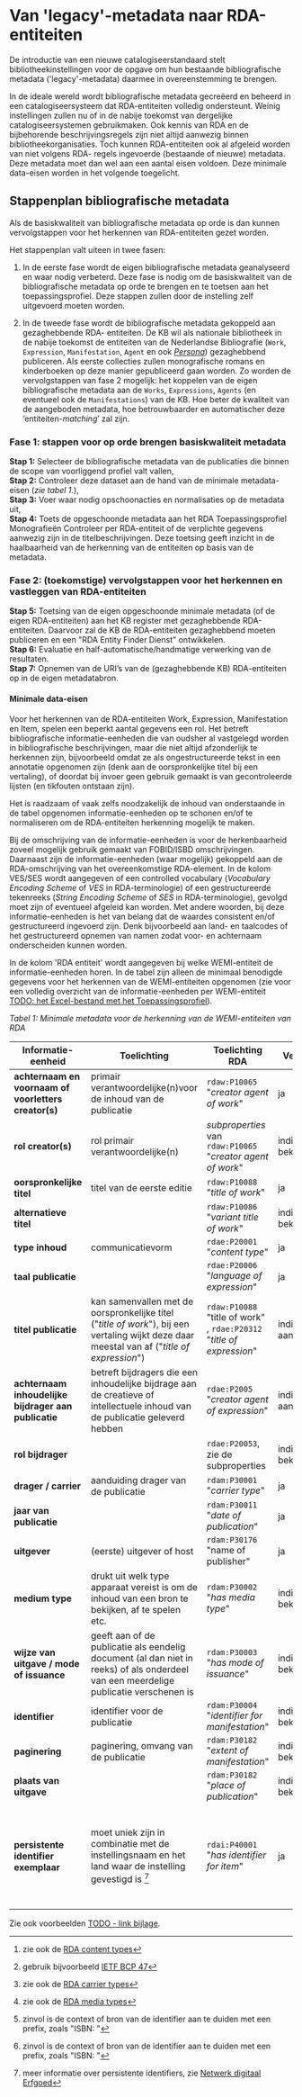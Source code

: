 # Van 'legacy'-metadata naar RDA-entiteiten

De introductie van een nieuwe catalogiseerstandaard stelt bibliotheekinstellingen voor de opgave om hun bestaande bibliografische metadata ('legacy'-metadata) daarmee in overeenstemming te brengen. 

In de ideale wereld wordt bibliografische metadata gecreëerd en beheerd in een catalogiseersysteem dat RDA-entiteiten volledig ondersteunt. Weinig instellingen zullen nu of in de nabije toekomst van dergelijke catalogiseersystemen gebruikmaken. Ook kennis van RDA en de bijbehorende beschrijvingsregels zijn niet altijd aanwezig binnen bibliotheekorganisaties. 
Toch kunnen RDA-entiteiten ook al afgeleid worden van niet volgens RDA- regels ingevoerde (bestaande of nieuwe) metadata. Deze metadata moet dan wel aan een aantal eisen voldoen. Deze minimale data-eisen worden in het volgende toegelicht. 

## Stappenplan bibliografische metadata 
Als de basiskwaliteit van bibliografische metadata op orde is dan kunnen vervolgstappen voor het herkennen van RDA-entiteiten gezet worden. 

Het stappenplan valt uiteen in twee fasen: 

1. In de eerste fase wordt de eigen bibliografische metadata geanalyseerd en waar nodig verbeterd. Deze fase is nodig om de basiskwaliteit van de bibliografische metadata op orde te brengen en te toetsen aan het toepassingsprofiel. Deze stappen zullen door de instelling zelf uitgevoerd moeten worden. 
 
2. In de tweede fase wordt de bibliografische metadata gekoppeld aan gezaghebbende RDA- entiteiten. De KB wil als nationale bibliotheek in de nabije toekomst de entiteiten van de Nederlandse Bibliografie (`Work`, `Expression`, `Manifestation`, `Agent` en ook [*Persona*](Persona_in_RDA.md)) gezaghebbend publiceren. Als eerste collecties zullen monografische romans en kinderboeken op deze manier gepubliceerd gaan worden. Zo worden de vervolgstappen van fase 2 mogelijk: het koppelen van de eigen bibliografische metadata aan de `Works`, `Expressions`, `Agents` (en eventueel ook de `Manifestations`) van de KB. Hoe beter de kwaliteit van de aangeboden metadata, hoe betrouwbaarder en automatischer deze ‘entiteiten-*matching*’ zal zijn. 

### Fase 1: stappen voor op orde brengen basiskwaliteit metadata 

 
**Stap 1:** Selecteer de bibliografische metadata van de publicaties die binnen de scope van voorliggend profiel valt vallen,  
**Stap 2:** Controleer deze dataset aan de hand van de minimale metadata-eisen (*zie tabel 1.*),  
**Stap 3:** Voer waar nodig opschoonacties en normalisaties op de metadata uit,  
**Stap 4:** Toets de opgeschoonde metadata aan het RDA Toepassingsprofiel Monografieën 
Controleer per RDA-entiteit of de verplichte gegevens aanwezig zijn in de titelbeschrijvingen. Deze toetsing geeft inzicht in de haalbaarheid van de herkenning van de entiteiten op basis van de metadata. 

 
### Fase 2: (toekomstige) vervolgstappen voor het herkennen en vastleggen van RDA-entiteiten 
 
**Stap 5:** Toetsing van de eigen opgeschoonde minimale metadata (of de eigen RDA-entiteiten) aan het KB register met gezaghebbende RDA-entiteiten. Daarvoor zal de KB de RDA-entiteiten gezaghebbend moeten publiceren en een "RDA Entity Finder Dienst" ontwikkelen.  
**Stap 6:** Evaluatie en half-automatische/handmatige verwerking van de resultaten.  
**Stap 7:** Opnemen van de URI’s van de (gezaghebbende KB) RDA-entiteiten op in de eigen metadatabron. 


#### Minimale data-eisen 
Voor het herkennen van de RDA-entiteiten Work, Expression, Manifestation en Item, spelen een beperkt aantal gegevens een rol. Het betreft bibliografische informatie-eenheden die van oudsher al vastgelegd worden in bibliografische beschrijvingen, maar die niet altijd afzonderlijk te herkennen zijn, bijvoorbeeld omdat ze als ongestructureerde tekst in een annotatie opgenomen zijn (denk aan de oorspronkelijke titel bij een vertaling), of doordat bij invoer geen gebruik gemaakt is van gecontroleerde lijsten (en tikfouten ontstaan zijn).  

Het is raadzaam of vaak zelfs noodzakelijk de inhoud van onderstaande in de tabel opgenomen informatie-eenheden op te schonen en/of te normaliseren om de RDA-entiteiten herkenning mogelijk te maken. 

Bij de omschrijving van de informatie-eenheden is voor de herkenbaarheid zoveel mogelijk gebruik gemaakt van FOBID/ISBD omschrijvingen. Daarnaast zijn de informatie-eenheden (waar mogelijk) gekoppeld aan de RDA-omschrijving van het overeenkomstige RDA-element. In de kolom VES/SES wordt aangegeven of een controlled vocabulary (*Vocabulary Encoding Scheme* of *VES* in RDA-terminologie) of een gestructureerde tekenreeks (*String Encoding Scheme* of *SES* in RDA-terminologie), gevolgd moet zijn of eventueel afgeleid kan worden. Met andere woorden, bij deze informatie-eenheden is het van belang dat de waardes consistent en/of gestructureerd ingevoerd zijn. Denk bijvoorbeeld aan land- en taalcodes of het gestructureerd opnemen van namen zodat voor- en achternaam onderscheiden kunnen worden. 

In de kolom 'RDA entiteit' wordt aangegeven bij welke WEMI-entiteit de informatie-eenheden horen. In de tabel zijn alleen de minimaal benodigde gegevens voor het herkennen van de WEMI-entiteiten opgenomen (zie voor een volledig overzicht van de informatie-eenheden per WEMI-entiteit [TODO: het Excel-bestand met het Toepassingsprofiel](TOD)). 

*Tabel 1: Minimale metadata voor de herkenning van de WEMI-entiteiten van RDA*

| Informatie-eenheid | Toelichting | Toelichting RDA | Verpl.? | VES/SES | RDA Entiteit | Voorbeelden |
| ------------------ | ----------- | --------------- | --------- | ------- | ------------ | ----------- |
| **achternaam en voornaam of voorletters creator(s)** | primair verantwoordelijke(n)voor de inhoud van de publicatie | `rdaw:P10065` "*creator agent of work*" | ja | ja, om achternaam te kunnen selecteren | `Work` | "Couperus, Louis" |
| **rol creator(s)** | rol primair verantwoordelijke(n) | *subproperties* van `rdaw:P10065` "*creator agent of work*" | indien bekend  | ja | `Work` | aut (author), art (artist) |
| **oorspronkelijke titel** | titel van de eerste editie | `rdaw:P10088` "*title of work*" | ja | nee | `Work`  | "Aan den weg der vreugde" | 
| **alternatieve titel** | | `rdaw:P10086` "*variant title of work*" | indien bekend | nee | `Work` | "Max Havelaar" | 
| **type inhoud** | communicatievorm  | `rdae:P20001` "*content type*" | ja | ja | `Expression` |  "text", "spoken word" [^1] | 
| **taal publicatie** | | `rdae:P20006` "*language of expression*" | ja | ja | `Expression` |  "nl", "nl-be" [^2] |
| **titel publicatie** | kan samenvallen met de oorspronkelijke titel ("*title of work*"), bij een vertaling wijkt deze daar meestal van af ("*title of expression*") | `rdaw:P10088` "title of work" ,  `rdae:P20312` "*title of expression*" | indien aanwezig | nee | `Work`, `Expression` |  "The black lake" (een vertaling van "Oeroeg") |
| **achternaam inhoudelijke bijdrager aan publicatie** | betreft bijdragers die een inhoudelijke bijdrage aan de creatieve of intellectuele inhoud van de publicatie geleverd hebben | `rdae:P2005` "*creator agent of expression*" |indien aanwezig | ja, om achternaam auteur te kunnen selecteren | `Expression` | "Noble, Philippe" |
| **rol bijdrager** | | `rdae:P20053`, zie de subproperties | indien bekend  | ja | `Expression` |  "trl" (translator) | 
| **drager / carrier** | aanduiding drager van de publicatie |`rdam:P30001` "*carrier type*" | ja | ja | `Manifestation` | "band", "microfiche" [^3] |
| **jaar van publicatie** | | `rdam:P30011` "*date of publication*" | ja | ja | `Manifestation` | "1969" |
| **uitgever** | (eerste) uitgever of host | `rdam:P30176` "name of publisher" | ja | nee | `Manifestation` | "Pandora" | 
| **medium type** | drukt uit welk type apparaat vereist is om de inhoud van een bron te bekijken, af te spelen etc. | `rdam:P30002` "*has media type*" |indien bekend | ja | `Manifestation` | "computer", "zonder medium" (bij een gedrukte publicatie) [^4] |
| **wijze van uitgave / mode of issuance** | geeft aan of de publicatie als eendelig document (al dan niet in reeks) of als onderdeel van een meerdelige publicatie verschenen is | `rdam:P30003` "*has mode of issuance*" | indien bekend | ja | `Manifestation` | "eendelig document" , "zelfstandige deeltitel MP" [^5] | 
| **identifier** | identifier voor de publicatie | `rdam:P30004` "*identifier for manifestation*" | indien bekend | nee | `Manifestation` | "ISBN:  9789023408017" [^5] |
| **paginering** | paginering, omvang van de publicatie | `rdam:P30182` "*extent of manifestation*" | indien bekend | ja | `Manifestation` | "80 p." |
| **plaats van uitgave** | | `rdam:P30182` "*place of publication*" | indien bekend | nee | `Manifestation` | "Amsterdam" | 
| **persistente identifier exemplaar** | moet uniek zijn in combinatie met de instellingsnaam en het land waar de instelling gevestigd is [^6] | `rdai:P40001` "*has identifier for item*"  | ja | nee | `Item` | "2365290" (als signatuur), "urn:nbn:nl:kb-1684989030400" (NBN (National Bibliographic Number), "MMKB18B:060765000" (URN - Uniform Resource Name) |

Zie ook voorbeelden [TODO - link bijlage]().


[^1]: zie ook de [RDA content types](http://www.rdaregistry.info/termList/RDAContentType/) 
[^2]: gebruik bijvoorbeeld [IETF BCP 47](https://www.rfc-editor.org/info/bcp47)
[^3]: zie ook de [RDA carrier types](http://www.rdaregistry.info/termList/RDACarrierType/)
[^4]: zie ook de [RDA media types](http://www.rdaregistry.info/termList/RDAMediaType/)
[^5]: zinvol is de context of bron van de identifier aan te duiden met een prefix, zoals "ISBN: "
[^6]: meer informatie over persistente identifiers, zie [Netwerk digitaal Erfgoed](https://netwerkdigitaalerfgoed.nl/activiteiten/persistent-identifiers/) 

 